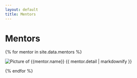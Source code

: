 ```yaml
---
layout: default
title: Mentors
---
```


# Mentors

{% for mentor in site.data.mentors %}

![Picture of {{mentor.name}}]({{mentor.photo}} "{{mentor.name}}")
{{ mentor.detail | markdownify }}
  
{% endfor %}